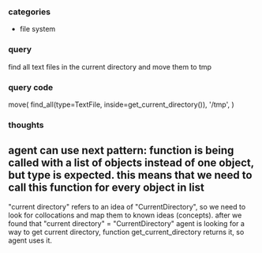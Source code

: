 ### categories
- file system

### query
find all text files in the current directory and move them to tmp

### query code
move(
    find_all(type=TextFile, inside=get_current_directory()),
    '/tmp',
)

### thoughts
agent can use next pattern:
function is being called with a list of objects instead of one object, but type is expected.
this means that we need to call this function for every object in list
---
"current directory" refers to an idea of "CurrentDirectory", so we need to look for collocations and map them to known ideas (concepts).
after we found that "current directory" = "CurrentDirectory" agent is looking for a way to get current directory, function get_current_directory returns it, so agent uses it.
